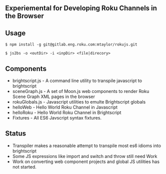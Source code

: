 
## Experiemental for Developing Roku Channels in the Browser


## Usage 

`$ npm install -g git@gitlab.eng.roku.com:mtaylor/rokujs.git`

`$ js2bs -o <outDir> -i <inpDir> <file|direcory>`


## Components
- brightscript.js - A command line utility to transpile javascript to brightscript
- sceneGraph.js - A set of Moon.js web components to render Roku Scene Graph XML pages in the browser
- rokuGlobals.js - Javascript utilities to emulte Brightscript globals
- helloWeb - Hello World Roku Channel in Javascript 
- helloRoku - Hello World Roku Channel in Brightscript
- Fixtures  - All ES6 Javscript syntax fixtures.
## Status

- Transpiler makes a reasonable attempt to transpile most es6 idioms into brightscript
- Some JS expressions like import and switch and throw still need Work
- Work on converting web component projects and global JS utilities has not started.